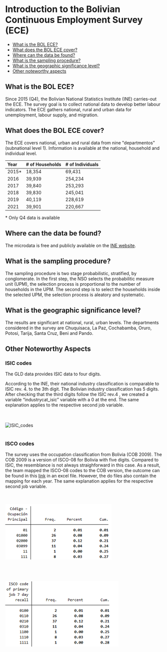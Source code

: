 Introduction to the Bolivian Continuous Employment Survey (ECE) 
================

- [What is the BOL ECE?](#what-is-the-bol-ece)
- [What does the BOL ECE cover?](#what-does-the-bol-ece-cover)
- [Where can the data be found?](#where-can-the-data-be-found)
- [What is the sampling procedure?](#what-is-the-sampling-procedure)
- [What is the geographic significance level?](#what-is-the-geographic-significance-level)
- [Other noteworthy aspects](#other-noteworthy-aspects)

## What is the BOL ECE?

Since 2015 (Q4), the Bolivian National Statistics Institute (INE) carries-out the ECE. The survey goal is to collect national data to develop better labour indicators. The ECE gathers national, rural and urban data for unemployment, labour supply, and migration. 

## What does the BOL ECE cover?

The ECE covers national, urban and rural data from nine "departmentos" (subnational level 1). Information is available at the national, household and individual level.

| Year	    | # of Households	| # of Individuals	|
| :-------	| :--------		    | :--------	 	      |
| 2015*	    | 18,354          | 69,431           |
| 2016	    | 39,939          | 254,234	          |
| 2017	    | 39,840          | 253,293           |
| 2018	    | 39,830          | 245,041	          
| 2019	    | 40,119          | 228,619           |
| 2021	    | 39,901          | 220,667	          

\* Only Q4 data is available
  
## Where can the data be found?

The microdata is free and publicly available on the [INE website](https://www.ine.gob.bo/index.php/censos-y-banco-de-datos/censos/bases-de-datos-encuestas-sociales/).

## What is the sampling procedure?

The sampling procedure is two stage probabilistic, stratified, by conglomerate. In the first step, the NSO selects the probabilitic measure unit (UPM), the selection process is proportional to the number of households in the UPM. The second step is to select the households inside the selected UPM, the selection process is aleatory and systematic. 

## What is the geographic significance level?

The results are significant at national, rural, urban levels. The departments considered in the survey are Chuquisaca, La Paz, Cochabamba, Oruro, Potosi, Tarija, Santa Cruz, Beni and Pando.

## Other Noteworthy Aspects 

### ISIC codes
The GLD data provides ISIC data to four digits. 

According to the INE, their national industry classification is comparable to ISIC rev. 4. to the 3th digit.  The Bolivian industry classification has 5 digits. After checking that the third digits follow the ISIC rev.4 , we created a variable “industrycat_isic” variable with a 0 at the end. The same explanation applies to the respective second job variable.




<br></br>
![ISIC_codes]()
<br></br>



### ISCO codes
The survey uses the occupation classification from Bolivia (COB 2009). The COB 2009 is a version of ISCO-08 for Bolivia with five digits. Compared to ISIC, the resemblance is not always straighforward in this case. As a result, the team mapped the ISCO-08 codes to the COB version, the outcome can be found in this [link](utilities/Classification_ISCO_COB.xlsx) in an excel file. However, the do files also contain the mapping for each year. The same explanation applies for the respective second job variable.   


<br></br>
![ISCO_codes](utilities/iscoorig.PNG)
<br></br>

<br></br>
![ISCO_codes](utilities/isco.PNG)
<br></br>

